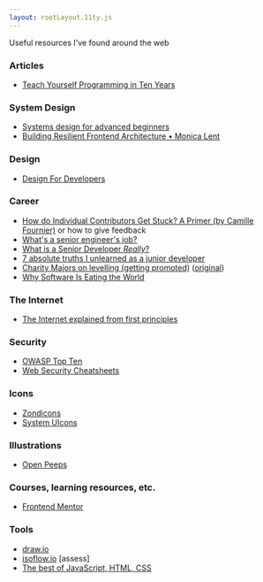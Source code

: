 ```yaml
---
layout: rootLayout.11ty.js
---
```


Useful resources I've found around the web

### Articles

- [Teach Yourself Programming in Ten Years](https://norvig.com/21-days.html)

### System Design

- [Systems design for advanced beginners](https://robertheaton.com/2020/04/06/systems-design-for-advanced-beginners/)
- [Building Resilient Frontend Architecture • Monica Lent](https://www.youtube.com/watch?v=TqfbAXCCVwE)

### Design

- [Design For Developers](https://www.slideshare.net/Wolfr/design-for-developersonlineversionlong)

### Career

- [How do Individual Contributors Get Stuck? A Primer (by Camille Fournier)](https://www.elidedbranches.com/2017/01/how-do-individual-contributors-get.html) or how to give feedback
- [What's a senior engineer's job?](https://jvns.ca/blog/senior-engineer/)
- [What is a Senior Developer *Really*?](https://dev.to/themarcba/what-is-a-senior-developer-really-59dg)
- [7 absolute truths I unlearned as a junior developer](https://monicalent.com/blog/2019/06/03/absolute-truths-unlearned-as-junior-developer/)
- [Charity Majors on levelling (getting promoted)](https://threadreaderapp.com/thread/1303233899422605314.html) ([original](https://twitter.com/mipsytipsy/status/1303233899422605314))
- [Why Software Is Eating the World](https://a16z.com/2011/08/20/why-software-is-eating-the-world/)

### The Internet

- [The Internet explained from first principles](https://explained-from-first-principles.com/internet)

### Security

- [OWASP Top Ten](https://owasp.org/www-project-top-ten/)
- [Web Security Cheatsheets](https://pragmaticwebsecurity.com/cheatsheets.html)

### Icons

- [Zondicons](https://www.zondicons.com/)
- [System UIcons](https://systemuicons.com/)

### Illustrations

- [Open Peeps](https://www.openpeeps.com/)

### Courses, learning resources, etc.

- [Frontend Mentor](https://www.frontendmentor.io/)

### Tools

- [draw.io](app.diagrams.net)
- [isoflow.io](https://isoflow.io/) [assess]
- [The best of JavaScript, HTML, CSS](https://bestofjs.org/)